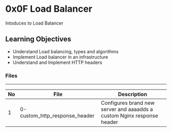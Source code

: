 # 0x0F Load Balancer

Intoduces to Load Balancer

## Learning Objectives
* Understand Load balancing, types and algorithms
* Implement Load balancer in an infrastructure
* Understand and Implement HTTP headers

### Files

---
No | File | Description
---|---|---
1 | 0-custom_http_response_header | Configures brand new server and aaaadds a custom Nginx response header

